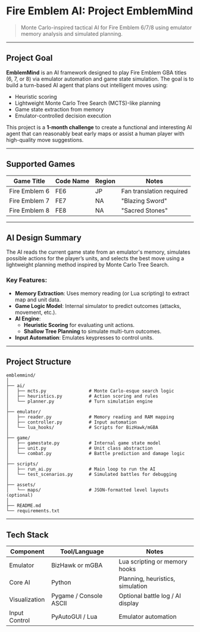 # Fire Emblem AI: Project EmblemMind

> Monte Carlo-inspired tactical AI for Fire Emblem 6/7/8 using emulator memory analysis and simulated planning.

---

## Project Goal

**EmblemMind** is an AI framework designed to play Fire Emblem GBA titles (6, 7, or 8) via emulator automation and game state simulation. The goal is to build a turn-based AI agent that plans out intelligent moves using:
- Heuristic scoring
- Lightweight Monte Carlo Tree Search (MCTS)-like planning
- Game state extraction from memory
- Emulator-controlled decision execution

This project is a **1-month challenge** to create a functional and interesting AI agent that can reasonably beat early maps or assist a human player with high-quality move suggestions.

---

## Supported Games

| Game Title        | Code Name  | Region | Notes |
|-------------------|------------|--------|-------|
| Fire Emblem 6     | FE6        | JP     | Fan translation required |
| Fire Emblem 7     | FE7        | NA     | "Blazing Sword" |
| Fire Emblem 8     | FE8        | NA     | "Sacred Stones" |

---

## AI Design Summary

The AI reads the current game state from an emulator's memory, simulates possible actions for the player’s units, and selects the best move using a lightweight planning method inspired by Monte Carlo Tree Search.

### Key Features:
- **Memory Extraction**: Uses memory reading (or Lua scripting) to extract map and unit data.
- **Game Logic Model**: Internal simulator to predict outcomes (attacks, movement, etc.).
- **AI Engine**:
  - **Heuristic Scoring** for evaluating unit actions.
  - **Shallow Tree Planning** to simulate multi-turn outcomes.
- **Input Automation**: Emulates keypresses to control units.

---

## Project Structure

```
emblemmind/
│
├── ai/
│   ├── mcts.py                # Monte Carlo-esque search logic
│   ├── heuristics.py          # Action scoring and rules
│   └── planner.py             # Turn simulation engine
│
├── emulator/
│   ├── reader.py              # Memory reading and RAM mapping
│   ├── controller.py          # Input automation
│   └── lua_hooks/             # Scripts for BizHawk/mGBA
│
├── game/
│   ├── gamestate.py           # Internal game state model
│   ├── unit.py                # Unit class abstraction
│   └── combat.py              # Battle prediction and damage logic
│
├── scripts/
│   ├── run_ai.py              # Main loop to run the AI
│   └── test_scenarios.py      # Simulated battles for debugging
│
├── assets/
│   └── maps/                  # JSON-formatted level layouts (optional)
│
├── README.md
└── requirements.txt
```

---

## Tech Stack

| Component        | Tool/Language           | Notes |
|------------------|--------------------------|-------|
| Emulator         | BizHawk or mGBA          | Lua scripting or memory hooks |
| Core AI          | Python                   | Planning, heuristics, simulation |
| Visualization    | Pygame / Console ASCII   | Optional battle log / AI display |
| Input Control    | PyAutoGUI / Lua          | Emulator automation |
